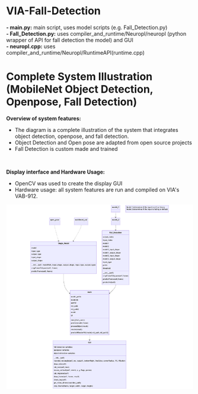# VIA-Fall-Detection

**- main.py:** main script, uses model scripts (e.g. Fall_Detection.py) </br>
**- Fall_Detection.py:** uses compiler_and_runtime/Neuropl/neuropl (python wrapper of API for fall detection the model) and GUI</br>
**- neuropl.cpp:** uses compiler_and_runtime/Neuropl/RuntimeAPI(runtime.cpp)</br>

# Complete System Illustration (MobileNet Object Detection, Openpose, Fall Detection)

**Overview of system features:** 

- The diagram is a complete illustration of the system that integrates object detection, openpose, and fall detection.
- Object Detection and Open pose are adapted from open source projects
- Fall Detection is custom made and trained
</br>

**Display interface and Hardware Usage:**

- OpenCV was used to create the display GUI
- Hardware usage: all system features are run and compiled on VIA's VAB-912.

  
![Systemillustration](mermaid-diagram-2023-07-18-134540.png)

